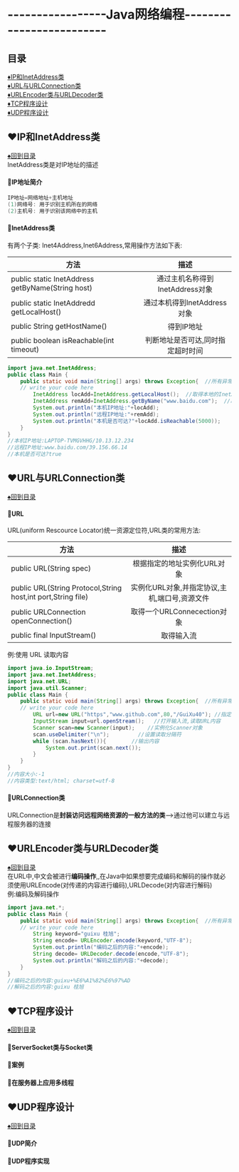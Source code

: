 # -----------------Java网络编程-------------------------
<p id="title"></p>

## 目录
<a href="#p1">:diamonds:IP和InetAddress类</a><br>
<a href="#p2">:diamonds:URL与URLConnection类</a><br>
<a href="#p3">:diamonds:URLEncoder类与URLDecoder类</a><br>
<a href="#p4">:diamonds:TCP程序设计</a><br>
<a href="#p5">:diamonds:UDP程序设计</a><br>
<p id="p1"></p>

## :hearts:IP和InetAddress类
<a href="#title">:spades:回到目录</a><br>
InetAddress类是对IP地址的描述
#### :egg:IP地址简介
```Java
IP地址=网络地址+主机地址
(1)网络号: 用于识别主机所在的网络
(2)主机号: 用于识别该网络中的主机
```
#### :egg:InetAddress类
有两个子类: Inet4Address,Inet6Address,常用操作方法如下表:

方法|描述
---|:--:
public static InetAddress getByName(String host)|通过主机名称得到InetAddress对象
public static InetAddredd getLocalHost()|通过本机得到InetAddress对象
public String getHostName()|得到IP地址
public boolean isReachable(int timeout)|判断地址是否可达,同时指定超时时间

```Java
import java.net.InetAddress;
public class Main {
    public static void main(String[] args) throws Exception{  //所有异常抛出
	// write your code here
        InetAddress locAdd=InetAddress.getLocalHost();  //取得本地的InetAddress对象
        InetAddress remAdd=InetAddress.getByName("www.baidu.com");  //取得远程InetAddress
        System.out.println("本机IP地址:"+locAdd);
        System.out.println("远程IP地址:"+remAdd);
        System.out.println("本机是否可达?"+locAdd.isReachable(5000));
    }
}
//本机IP地址:LAPTOP-TVMGVHHG/10.13.12.234
//远程IP地址:www.baidu.com/39.156.66.14
//本机是否可达?true
```
<p id="p2"></p>

## :hearts:URL与URLConnection类
<a href="#title">:spades:回到目录</a><br>
#### :egg:URL
URL(uniform Rescource Locator)统一资源定位符,URL类的常用方法:

方法|描述
---|:--:
public URL(String spec)|根据指定的地址实例化URL对象
public URL(String Protocol,String host,int port,String file)|实例化URL对象,并指定协议,主机,端口号,资源文件
public URLConnection openConnection()|取得一个URLConnecection对象
public final InputStream()|取得输入流

例:使用 URL 读取内容
```Java
import java.io.InputStream;
import java.net.InetAddress;
import java.net.URL;
import java.util.Scanner;
public class Main {
    public static void main(String[] args) throws Exception{  //所有异常抛出
	// write your code here
        URL url=new URL("https","www.github.com",80,"/GuiXu40"); //指定操作的URL
        InputStream input=url.openStream();   //打开输入流,读取URL内容
        Scanner scan=new Scanner(input);    //实例化Scanner对象
        scan.useDelimiter("\n");         //设置读取分隔符
        while (scan.hasNext()){        //输出内容
            System.out.print(scan.next());
        }
    }
}
//内容大小:-1
//内容类型:text/html; charset=utf-8
```
#### :egg:URLConnection类
URLConnection是**封装访问远程网络资源的一般方法的类**-->通过他可以建立与远程服务器的连接
<p id="p3"></p>

## :hearts:URLEncoder类与URLDecoder类
<a href="#title">:spades:回到目录</a><br>
在URL中,中文会被进行**编码操作**,,在Java中如果想要完成编码和解码的操作就必须使用URLEncode(对传递的内容进行编码),URLDecode(对内容进行解码)
<br>
例:编码及解码操作
```Java
import java.net.*;
public class Main {
    public static void main(String[] args) throws Exception{  //所有异常抛出
	// write your code here
        String keyword="guixu 桂旭";
        String encode= URLEncoder.encode(keyword,"UTF-8");
        System.out.println("编码之后的内容:"+encode);
        String decode= URLDecoder.decode(encode,"UTF-8");
        System.out.println("解码之后的内容:"+decode);
    }
}
//编码之后的内容:guixu+%E6%A1%82%E6%97%AD
//解码之后的内容:guixu 桂旭
```
<p id="p4"></p>

## :hearts:TCP程序设计
<a href="#title">:spades:回到目录</a><br>
#### :egg:ServerSocket类与Socket类
#### :egg:案例
#### :egg:在服务器上应用多线程
<p id="p5"></p>

## :hearts:UDP程序设计
<a href="#title">:spades:回到目录</a><br>
#### :egg:UDP简介
#### :egg:UDP程序实现

